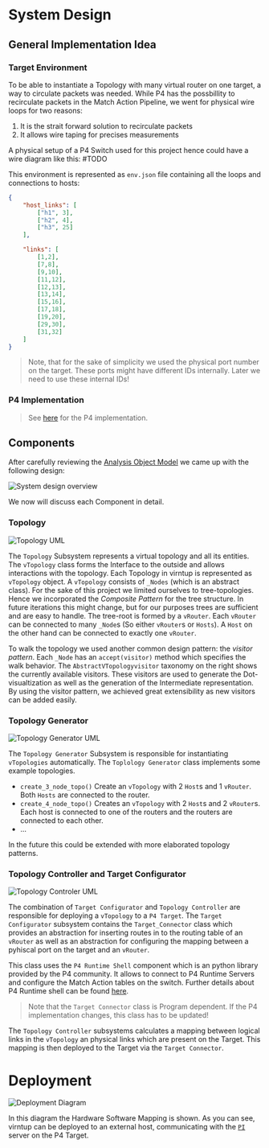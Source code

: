 # System Design 

## General Implementation Idea 

### Target Environment
To be able to instantiate a Topology with many virtual router on one target, a way to circulate packets was needed. While P4 has the possbillity to recirculate packets in the Match Action Pipeline, we went for physical wire loops for two reasons: 
  1. It is the strait forward solution to recirculate packets 
  2. It allows wire taping for precises measurements

A physical setup of a P4 Switch used for this project hence could have a wire diagram like this: 
 #TODO

This environment is represented as `env.json` file containing all the loops and connections to hosts: 

```json 
{
    "host_links": [
        ["h1", 3],
        ["h2", 4],
        ["h3", 25]
    ],

    "links": [
        [1,2], 
        [7,8], 
        [9,10], 
        [11,12], 
        [12,13], 
        [13,14], 
        [15,16], 
        [17,18], 
        [19,20], 
        [29,30], 
        [31,32] 
    ]
}
```
> Note, that for the sake of simplicity we used the physical port number on the target. These ports might have different IDs internally. Later we need to use these internal IDs!

### P4 Implementation
> See [here](https://github.com/Mtze/virntup_4) for the P4 implementation. 

## Components 
After carefully reviewing the [Analysis Object Model](analysis.md#analysis-object-model) we came up with the following design: 

![System design overview](img/SD.png)

We now will discuss each Component in detail. 

### Topology
![Topology UML](img/SD_topology.png)

The `Topology` Subsystem represents a virtual topology and all its entities. The `vTopology` class forms the Interface to the outside and allows interactions with the topology.
Each Topology in virntup is represented as `vTopology` object. A `vTopology` consists of `_Nodes` (which is an abstract class). 
For the sake of this project we limited ourselves to tree-topologies. Hence we incorporated the _Composite Pattern_ for the tree structure. 
In future iterations this might change, but for our purposes trees are sufficient and are easy to handle. 
The tree-root is formed by a `vRouter`. Each `vRouter` can be connected to many `_Node`s (So either `vRouter`s or `Hosts`). A `Host` on the other hand can be connected to exactly one `vRouter`. 

To walk the topology we used another common design pattern: the _visitor pattern_. Each `_Node` has an `accept(visitor)` method which specifies the walk behavior. 
The `AbstractVTopologyvisitor` taxonomy on the right shows the currently available visitors. These visitors are used to generate the Dot-visualtization as well as the generation of the Intermediate representation. 
By using the visitor pattern, we achieved great extensibility as new visitors can be added easily. 


### Topology Generator

![Topology Generator UML](img/SD_topology_generator.png)

The `Topology Generator` Subsystem is responsible for instantiating `vTopologies` automatically. The `Toplology Generator` class implements some example topologies. 
- `create_3_node_topo()` Create an `vTopology` with 2 `Host`s and 1 `vRouter`. Both `Hosts` are connected to the router.
- `create_4_node_topo()` Creates an `vTopology` with 2 `Host`s and 2 `vRouter`s. Each host is connected to one of the routers and the routers are connected to each other. 
- ...

In the future this could be extended with more elaborated topology patterns. 

### Topology Controller and Target Configurator

![Topology Controler UML](img/SD_topo_controller_target_configurator.png)

The combination of `Target Configurator` and `Topology Controller` are responsible for deploying a `vTopology` to a `P4 Target`. 
The `Target Configurator` subsystem contains the `Target_Connector` class which provides an abstraction for inserting routes in to the routing table of an `vRouter` as well as an abstraction for configuring the mapping between a pyhiscal port on the target and an `vRouter`.

This class uses the `P4 Runtime Shell` component which is an python library provided by the P4 community. 
It allows to connect to P4 Runtime Servers and configure the Match Action tables on the switch. 
Further details about P4 Runtime shell can be found [here](https://github.com/p4lang/p4runtime-shell).

> Note that the `Target Connector` class is Program dependent. If the P4 implementation changes, this class has to be updated! 

The `Topology Controller` subsystems calculates a mapping between logical links in the `vTopology` an physical links which are present on the Target.
This mapping is then deployed to the Target via the `Target Connector`. 


# Deployment 

![Deployment Diagram](img/SD_Deployment.png)

In this diagram the Hardware Software Mapping is shown. As you can see, virntup can be deployed to an external host, communicating with the [`PI`](https://github.com/p4lang/PI) server on the P4 Target. 
